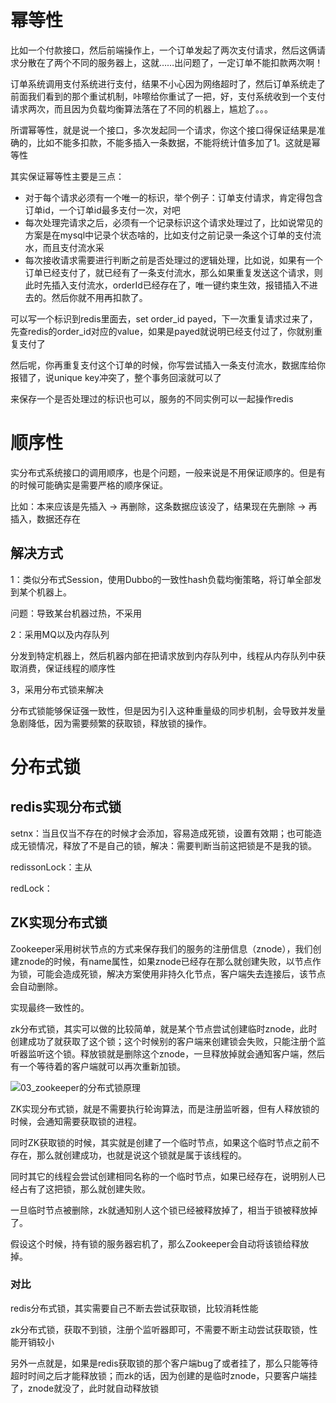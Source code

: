 # 幂等性

比如一个付款接口，然后前端操作上，一个订单发起了两次支付请求，然后这俩请求分散在了两个不同的服务器上，这就……出问题了，一定订单不能扣款两次啊！

订单系统调用支付系统进行支付，结果不小心因为网络超时了，然后订单系统走了前面我们看到的那个重试机制，咔嚓给你重试了一把，好，支付系统收到一个支付请求两次，而且因为负载均衡算法落在了不同的机器上，尴尬了。。。

所谓幂等性，就是说一个接口，多次发起同一个请求，你这个接口得保证结果是准确的，比如不能多扣款，不能多插入一条数据，不能将统计值多加了1。这就是幂等性

其实保证幂等性主要是三点：

- 对于每个请求必须有一个唯一的标识，举个例子：订单支付请求，肯定得包含订单id，一个订单id最多支付一次，对吧
- 每次处理完请求之后，必须有一个记录标识这个请求处理过了，比如说常见的方案是在mysql中记录个状态啥的，比如支付之前记录一条这个订单的支付流水，而且支付流水采
- 每次接收请求需要进行判断之前是否处理过的逻辑处理，比如说，如果有一个订单已经支付了，就已经有了一条支付流水，那么如果重复发送这个请求，则此时先插入支付流水，orderId已经存在了，唯一键约束生效，报错插入不进去的。然后你就不用再扣款了。

可以写一个标识到redis里面去，set order_id payed，下一次重复请求过来了，先查redis的order_id对应的value，如果是payed就说明已经支付过了，你就别重复支付了

然后呢，你再重复支付这个订单的时候，你写尝试插入一条支付流水，数据库给你报错了，说unique key冲突了，整个事务回滚就可以了

来保存一个是否处理过的标识也可以，服务的不同实例可以一起操作redis

# 顺序性

实分布式系统接口的调用顺序，也是个问题，一般来说是不用保证顺序的。但是有的时候可能确实是需要严格的顺序保证。

比如：本来应该是先插入 -> 再删除，这条数据应该没了，结果现在先删除 -> 再插入，数据还存在

## 解决方式

1：类似分布式Session，使用Dubbo的一致性hash负载均衡策略，将订单全部发到某个机器上。

问题：导致某台机器过热，不采用

2：采用MQ以及内存队列

分发到特定机器上，然后机器内部在把请求放到内存队列中，线程从内存队列中获取消费，保证线程的顺序性

3，采用分布式锁来解决

分布式锁能够保证强一致性，但是因为引入这种重量级的同步机制，会导致并发量急剧降低，因为需要频繁的获取锁，释放锁的操作。

# 分布式锁

## redis实现分布式锁

setnx：当且仅当不存在的时候才会添加，容易造成死锁，设置有效期；也可能造成无锁情况，释放了不是自己的锁，解决：需要判断当前这把锁是不是我的锁。

redissonLock：主从

redLock：





## ZK实现分布式锁

Zookeeper采用树状节点的方式来保存我们的服务的注册信息（znode），我们创建znode的时候，有name属性，如果znode已经存在那么就创建失败，以节点作为锁，可能会造成死锁，解决方案使用非持久化节点，客户端失去连接后，该节点会自动删除。

实现最终一致性的。

zk分布式锁，其实可以做的比较简单，就是某个节点尝试创建临时znode，此时创建成功了就获取了这个锁；这个时候别的客户端来创建锁会失败，只能注册个监听器监听这个锁。释放锁就是删除这个znode，一旦释放掉就会通知客户端，然后有一个等待着的客户端就可以再次重新加锁。

![03_zookeeper的分布式锁原理](media/6167831992c34366a4b9d5285f6717ab)

ZK实现分布式锁，就是不需要执行轮询算法，而是注册监听器，但有人释放锁的时候，会通知需要获取锁的进程。

同时ZK获取锁的时候，其实就是创建了一个临时节点，如果这个临时节点之前不存在，那么就创建成功，也就是说这个锁就是属于该线程的。

同时其它的线程会尝试创建相同名称的一个临时节点，如果已经存在，说明别人已经占有了这把锁，那么就创建失败。

一旦临时节点被删除，zk就通知别人这个锁已经被释放掉了，相当于锁被释放掉了。

假设这个时候，持有锁的服务器宕机了，那么Zookeeper会自动将该锁给释放掉。

### 对比

redis分布式锁，其实需要自己不断去尝试获取锁，比较消耗性能

zk分布式锁，获取不到锁，注册个监听器即可，不需要不断主动尝试获取锁，性能开销较小

另外一点就是，如果是redis获取锁的那个客户端bug了或者挂了，那么只能等待超时时间之后才能释放锁；而zk的话，因为创建的是临时znode，只要客户端挂了，znode就没了，此时就自动释放锁